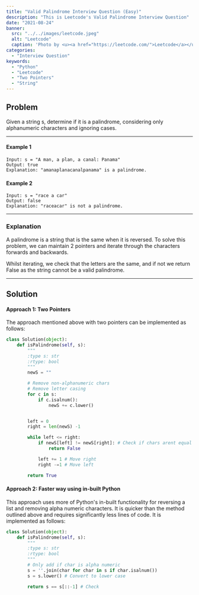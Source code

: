 ```yaml
---
title: "Valid Palindrome Interview Question (Easy)"
description: "This is Leetcode's Valid Palindrome Interview Question"
date: "2021-08-24"
banner:
  src: "../../images/leetcode.jpeg"
  alt: "Leetcode"
  caption: 'Photo by <u><a href="https://leetcode.com/">Leetcode</a></u>'
categories:
  - "Interview Question"
keywords:
  - "Python"
  - "Leetcode"
  - "Two Pointers"
  - "String"
---
```


## Problem

Given a string s, determine if it is a palindrome, considering only alphanumeric characters and ignoring cases.

<hr>

#### Example 1

```
Input: s = "A man, a plan, a canal: Panama"
Output: true
Explanation: "amanaplanacanalpanama" is a palindrome.
```

#### Example 2

```
Input: s = "race a car"
Output: false
Explanation: "raceacar" is not a palindrome.
```

<hr>

### Explanation

A palindrome is a string that is the same when it is reversed. To solve this problem, we can maintain 2 pointers and iterate through the characters forwards and backwards.

Whilst iterating, we check that the letters are the same, and if not we return False as the string cannot be a valid palindrome.

<hr>

## Solution

#### Approach 1: Two Pointers

The approach mentioned above with two pointers can be implemented as follows:

```Python
class Solution(object):
    def isPalindrome(self, s):
        """
        :type s: str
        :rtype: bool
        """
        newS = ""

        # Remove non-alphanumeric chars
        # Remove letter casing
        for c in s:
            if c.isalnum():
                newS += c.lower()


        left = 0
        right = len(newS) -1

        while left <= right:
            if newS[left] != newS[right]: # Check if chars arent equal
                return False

            left += 1 # Move right
            right -=1 # Move left

        return True
```

#### Approach 2: Faster way using in-built Python

This approach uses more of Python's in-built functionality for reversing a list and removing alpha numeric characters. It is quicker than the method outlined above and requires significantly less lines of code. It is implemented as follows:

```Python
class Solution(object):
    def isPalindrome(self, s):
        """
        :type s: str
        :rtype: bool
        """
        # Only add if char is alpha numeric
        s = ''.join(char for char in s if char.isalnum())
        s = s.lower() # Convert to lower case

        return s == s[::-1] # Check
```
